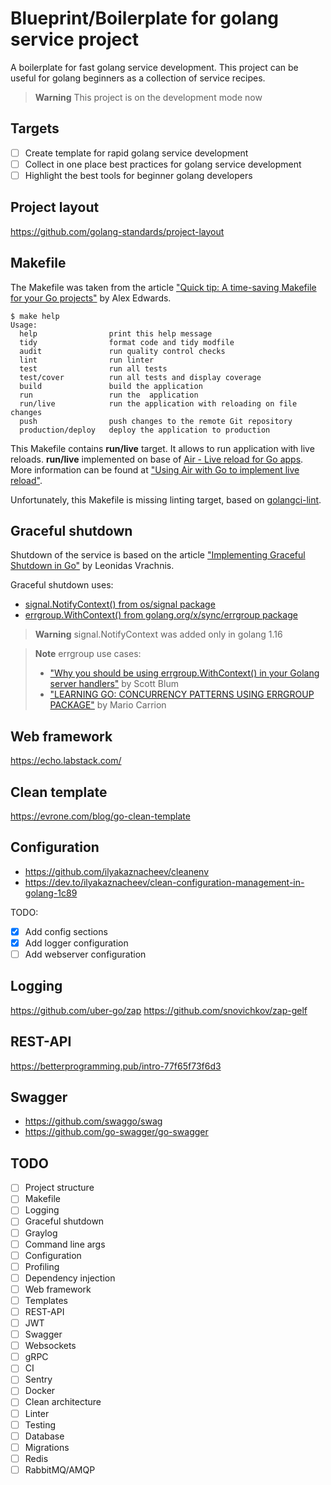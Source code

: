 # Blueprint/Boilerplate for golang service project

A boilerplate for fast golang service development. 
This project can be useful for golang beginners as a collection of service recipes.

> **Warning**
> This project is on the development mode now

## Targets
- [ ] Create template for rapid golang service development
- [ ] Collect in one place best practices for golang service development
- [ ] Highlight the best tools for beginner golang developers

## Project layout
https://github.com/golang-standards/project-layout

## Makefile
The Makefile was taken from the article 
["Quick tip: A time-saving Makefile for your Go projects"](https://www.alexedwards.net/blog/a-time-saving-makefile-for-your-go-projects)
by Alex Edwards.

```shell
$ make help                                                            
Usage:
  help                print this help message
  tidy                format code and tidy modfile
  audit               run quality control checks
  lint                run linter
  test                run all tests
  test/cover          run all tests and display coverage
  build               build the application
  run                 run the  application
  run/live            run the application with reloading on file changes
  push                push changes to the remote Git repository
  production/deploy   deploy the application to production
```
This Makefile contains **run/live** target. It allows to run application with live reloads.
**run/live** implemented on base of 
[Air - Live reload for Go apps](https://github.com/cosmtrek/air). More information can be found at 
["Using Air with Go to implement live reload"](https://blog.logrocket.com/using-air-go-implement-live-reload/).

Unfortunately, this Makefile is missing linting target, based on 
[golangci-lint](https://github.com/golangci/golangci-lint).

## Graceful shutdown
Shutdown of the service is based on the article 
["Implementing Graceful Shutdown in Go"](https://www.rudderstack.com/blog/implementing-graceful-shutdown-in-go/) 
by Leonidas Vrachnis.

Graceful shutdown uses:
* [signal.NotifyContext() from os/signal package](https://pkg.go.dev/os/signal#NotifyContext) 
* [errgroup.WithContext() from golang.org/x/sync/errgroup package](https://pkg.go.dev/golang.org/x/sync/errgroup#WithContext)

> **Warning**
> signal.NotifyContext was added only in golang 1.16

> **Note**
> errgroup use cases:
> * ["Why you should be using errgroup.WithContext() in your Golang server handlers"](https://www.fullstory.com/blog/why-errgroup-withcontext-in-golang-server-handlers/)
> by Scott Blum
> * ["LEARNING GO: CONCURRENCY PATTERNS USING ERRGROUP PACKAGE"](https://mariocarrion.com/2021/09/03/learning-golang-concurrency-patterns-errgroup-package.html)
> by Mario Carrion

## Web framework
https://echo.labstack.com/

## Clean template
https://evrone.com/blog/go-clean-template

## Configuration
* https://github.com/ilyakaznacheev/cleanenv
* https://dev.to/ilyakaznacheev/clean-configuration-management-in-golang-1c89

TODO:
- [x] Add config sections
- [x] Add logger configuration
- [ ] Add webserver configuration

## Logging
https://github.com/uber-go/zap
https://github.com/snovichkov/zap-gelf

## REST-API
https://betterprogramming.pub/intro-77f65f73f6d3

## Swagger
* https://github.com/swaggo/swag
* https://github.com/go-swagger/go-swagger

## TODO
- [ ] Project structure
- [ ] Makefile
- [ ] Logging
- [ ] Graceful shutdown
- [ ] Graylog
- [ ] Command line args
- [ ] Configuration
- [ ] Profiling
- [ ] Dependency injection
- [ ] Web framework
- [ ] Templates
- [ ] REST-API
- [ ] JWT
- [ ] Swagger
- [ ] Websockets
- [ ] gRPC
- [ ] CI
- [ ] Sentry
- [ ] Docker
- [ ] Clean architecture
- [ ] Linter
- [ ] Testing
- [ ] Database
- [ ] Migrations
- [ ] Redis
- [ ] RabbitMQ/AMQP
